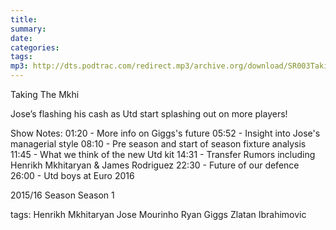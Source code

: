 ```yaml
---
title:
summary: 
date: 
categories:
tags:
mp3: http://dts.podtrac.com/redirect.mp3/archive.org/download/SR003TakingTheMkhi/SR003-Taking-The-Mkhi.mp3
---
```


Taking The Mkhi

Jose’s flashing his cash as Utd start splashing out on more players!

Show Notes:
01:20 - More info on Giggs's future
05:52 - Insight into Jose's managerial style
08:10 - Pre season and start of season fixture analysis
11:45 - What we think of the new Utd kit
14:31 - Transfer Rumors including Henrikh Mkhitaryan & James Rodriguez
22:30 - Future of our defence
26:00 - Utd boys at Euro 2016

2015/16 Season
Season 1

tags:
 Henrikh Mkhitaryan
 Jose Mourinho
 Ryan Giggs
 Zlatan Ibrahimovic
